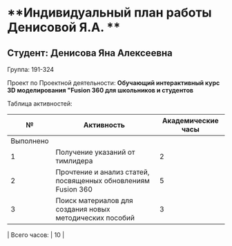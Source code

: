 # **Индивидуальный план работы Денисовой Я.А. **

Студент: Денисова Яна Алексеевна
-
Группа: 191-324

Проект по Проектной деятельности: **Обучающий интерактивный курс 3D моделирования "Fusion 360 для школьников и студентов**

Таблица активностей:

| № | Активность | Академические часы |
| --- | --- | --- |
| Выполнено |
| 1 | Получение указаний от тимлидера | 2 |
| 2 | Прочтение и анализ статей, посвященных обновлениям Fusion 360 | 5 |
| 3 | Поиск материалов для создания новых методических пособий | 3 |


| Всего часов: | 10 |
